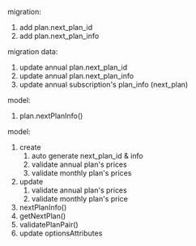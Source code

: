 migration:
1. add plan.next_plan_id
2. add plan.next_plan_info

migration data:
1. update annual plan.next_plan_id
2. update annual plan.next_plan_info
3. update annual subscription's plan_info (next_plan)

model:
1. plan.nextPlanInfo()

model:
1. create
   1. auto generate next_plan_id & info
   2. validate annual plan's prices
   3. validate monthly plan's prices
2. update
   1. validate annual plan's prices
   2. validate monthly plan's price
3. nextPlanInfo()
4. getNextPlan()
5. validatePlanPair()
6. update optionsAttributes




